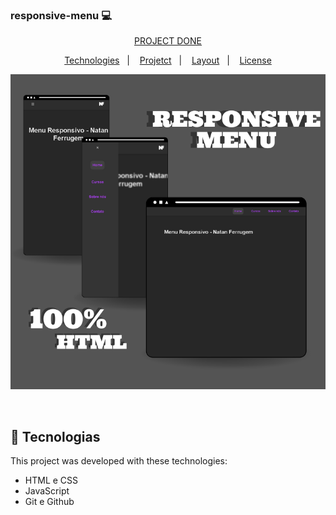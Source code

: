 ### responsive-menu 💻
<p align="center">
<a href="https://natanferrugem.github.io/responsive-menu" target="_blank"> PROJECT DONE </a>
</p>
  

<p align="center">
  <a href="#-tecnologias">Technologies</a>&nbsp;&nbsp;&nbsp;|&nbsp;&nbsp;&nbsp;
  <a href="#-projeto">Projetct</a>&nbsp;&nbsp;&nbsp;|&nbsp;&nbsp;&nbsp;
  <a href="#-layout">Layout</a>&nbsp;&nbsp;&nbsp;|&nbsp;&nbsp;&nbsp;
  <a href="#memo-licença">License</a>
</p>

<p align="center">
  <img src="assets/menu responsivo (header).png">
</p>

<br>


## 🚀 Tecnologias

This project was developed with these technologies:

- HTML e CSS
- JavaScript
- Git e Github
